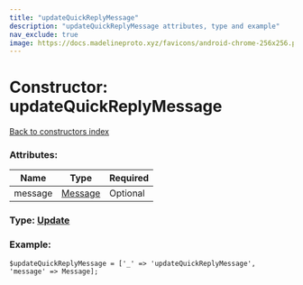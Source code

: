 ```yaml
---
title: "updateQuickReplyMessage"
description: "updateQuickReplyMessage attributes, type and example"
nav_exclude: true
image: https://docs.madelineproto.xyz/favicons/android-chrome-256x256.png
---
```

# Constructor: updateQuickReplyMessage  
[Back to constructors index](/API_docs/constructors/index.html)



### Attributes:

| Name     |    Type       | Required |
|----------|---------------|----------|
|message|[Message](/API_docs/types/Message.html) | Optional|



### Type: [Update](/API_docs/types/Update.html)


### Example:

```
$updateQuickReplyMessage = ['_' => 'updateQuickReplyMessage', 'message' => Message];
```  
